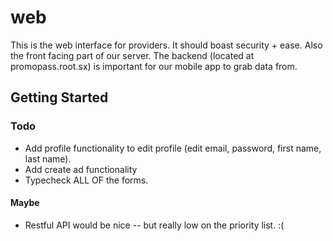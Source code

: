 # web 

This is the web interface for providers. It should boast security + ease. Also the front facing part of our server. The backend (located at promopass.root.sx) is important for our mobile app to grab data from.

## Getting Started

### Todo
* Add profile functionality to edit profile (edit email, password, first name, last name).
* Add create ad functionality
* Typecheck ALL OF the forms.

#### Maybe
* Restful API would be nice -- but really low on the priority list. :( 
